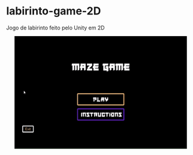 # labirinto-game-2D
Jogo de labirinto feito pelo Unity em 2D 

<p align="center">
  <img width="460" height="300" src="Gif/MazeGame2D.gif">
</p>
